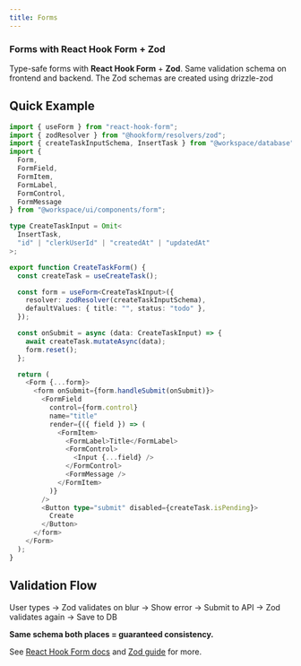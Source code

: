 ```yaml
---
title: Forms
---
```


### Forms with React Hook Form + Zod

Type-safe forms with **React Hook Form** + **Zod**. Same validation schema on frontend and backend.
The Zod schemas are created using drizzle-zod

## Quick Example

```typescript
import { useForm } from "react-hook-form";
import { zodResolver } from "@hookform/resolvers/zod";
import { createTaskInputSchema, InsertTask } from "@workspace/database";
import {
  Form,
  FormField,
  FormItem,
  FormLabel,
  FormControl,
  FormMessage
} from "@workspace/ui/components/form";

type CreateTaskInput = Omit<
  InsertTask,
  "id" | "clerkUserId" | "createdAt" | "updatedAt"
>;

export function CreateTaskForm() {
  const createTask = useCreateTask();

  const form = useForm<CreateTaskInput>({
    resolver: zodResolver(createTaskInputSchema),
    defaultValues: { title: "", status: "todo" },
  });

  const onSubmit = async (data: CreateTaskInput) => {
    await createTask.mutateAsync(data);
    form.reset();
  };

  return (
    <Form {...form}>
      <form onSubmit={form.handleSubmit(onSubmit)}>
        <FormField
          control={form.control}
          name="title"
          render={({ field }) => (
            <FormItem>
              <FormLabel>Title</FormLabel>
              <FormControl>
                <Input {...field} />
              </FormControl>
              <FormMessage />
            </FormItem>
          )}
        />
        <Button type="submit" disabled={createTask.isPending}>
          Create
        </Button>
      </form>
    </Form>
  );
}
```

## Validation Flow

User types → Zod validates on blur → Show error → Submit to API → Zod validates again → Save to DB

**Same schema both places = guaranteed consistency.**

See [React Hook Form docs](https://react-hook-form.com) and [Zod guide](/guide/zod) for more.
